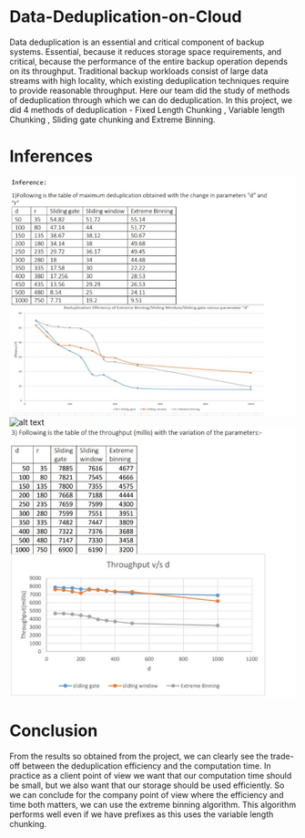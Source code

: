 # Data-Deduplication-on-Cloud
Data deduplication is an essential and critical component of backup systems. Essential, because it
reduces storage space requirements, and critical, because the performance of the entire backup
operation depends on its throughput. Traditional backup workloads consist of large data streams with
high locality, which existing deduplication techniques require to provide reasonable throughput.
Here our team did the study of methods of deduplication through which we can do deduplication.
In this project, we did 4 methods of deduplication - Fixed Length Chunking , Variable length Chunking
, Sliding gate chunking and Extreme Binning. 
# Inferences
![alt text](https://raw.githubusercontent.com/saurabhkumar8112/Data-Deduplication-on-Cloud/master/Inferences/Inference1.JPG)
![alt text](https://raw.githubusercontent.com/saurabhkumar8112/Data-Deduplication-on-Cloud/master/Inferences/Inference2JPG)
![alt text](https://raw.githubusercontent.com/saurabhkumar8112/Data-Deduplication-on-Cloud/master/Inferences/Inference3.JPG)
# Conclusion
From the results so obtained from the project, we can clearly see the trade-off between the
deduplication efficiency and the computation time. In practice as a client point of view we want that
our computation time should be small, but we also want that our storage should be used efficiently.
So we can conclude for the company point of view where the efficiency and time both matters, we
can use the extreme binning algorithm. This algorithm performs well even if we have prefixes as this
uses the variable length chunking. 
